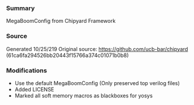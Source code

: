 ### Summary
MegaBoomConfig from Chipyard Framework

### Source
Generated 10/25/219
Original source: https://github.com/ucb-bar/chipyard (61ca6fa294526bb20443f15766a374c01071b0b8)

### Modifications
- Use the default MegaBoomConfig (Only preserved top verilog files)
- Added LICENSE
- Marked all soft memory macros as blackboxes for yosys